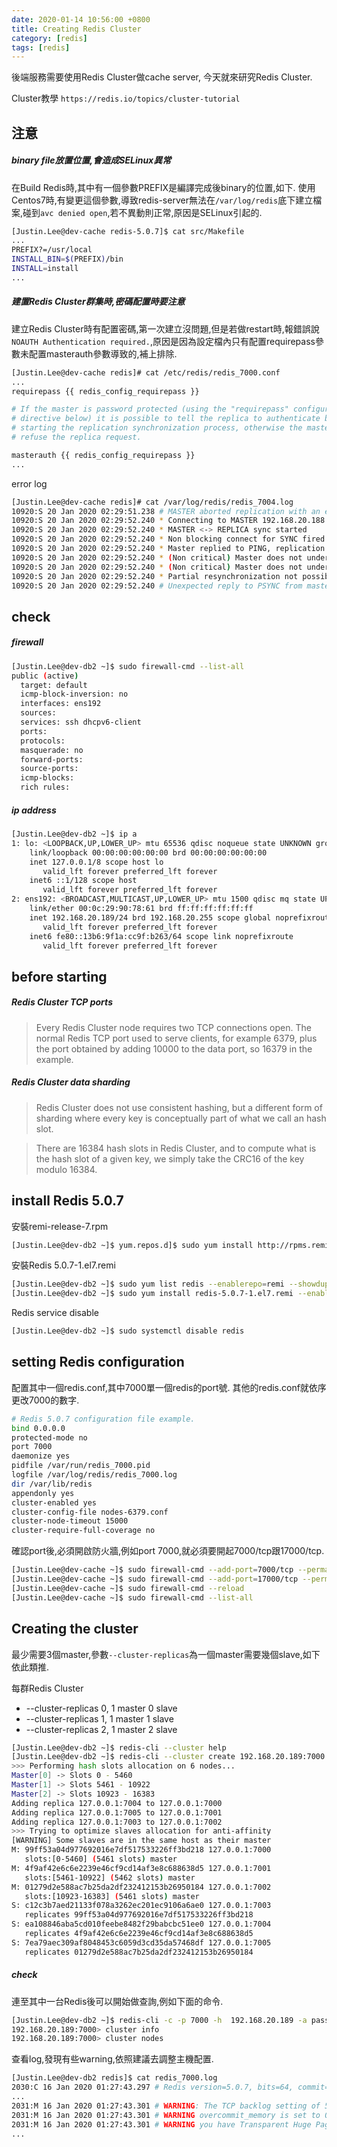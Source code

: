 ```yaml
---
date: 2020-01-14 10:56:00 +0800
title: Creating Redis Cluster
category: [redis]
tags: [redis]
---
```


後端服務需要使用Redis Cluster做cache server, 今天就來研究Redis Cluster.

<!--more-->

Cluster教學 `https://redis.io/topics/cluster-tutorial`

## 注意

##### binary file放置位置,會造成SELinux異常

在Build Redis時,其中有一個參數PREFIX是編譯完成後binary的位置,如下. 使用Centos7時,有變更這個參數,導致redis-server無法在`/var/log/redis`底下建立檔案,碰到`avc denied open`,若不異動則正常,原因是SELinux引起的.

```bash
[Justin.Lee@dev-cache redis-5.0.7]$ cat src/Makefile
...
PREFIX?=/usr/local
INSTALL_BIN=$(PREFIX)/bin
INSTALL=install
...
```

##### 建置Redis Cluster群集時,密碼配置時要注意

建立Redis Cluster時有配置密碼,第一次建立沒問題,但是若做restart時,報錯誤說`NOAUTH Authentication required.`,原因是因為設定檔內只有配置requirepass參數未配置masterauth參數導致的,補上排除.

```bash
[Justin.Lee@dev-cache redis]# cat /etc/redis/redis_7000.conf
...
requirepass {{ redis_config_requirepass }}

# If the master is password protected (using the "requirepass" configuration
# directive below) it is possible to tell the replica to authenticate before
# starting the replication synchronization process, otherwise the master will
# refuse the replica request.

masterauth {{ redis_config_requirepass }}
...
```

error log

```bash
[Justin.Lee@dev-cache redis]# cat /var/log/redis/redis_7004.log
10920:S 20 Jan 2020 02:29:51.238 # MASTER aborted replication with an error: NOAUTH Authentication required.
10920:S 20 Jan 2020 02:29:52.240 * Connecting to MASTER 192.168.20.188:7002
10920:S 20 Jan 2020 02:29:52.240 * MASTER <-> REPLICA sync started
10920:S 20 Jan 2020 02:29:52.240 * Non blocking connect for SYNC fired the event.
10920:S 20 Jan 2020 02:29:52.240 * Master replied to PING, replication can continue...
10920:S 20 Jan 2020 02:29:52.240 * (Non critical) Master does not understand REPLCONF listening-port: -NOAUTH Authentication required.
10920:S 20 Jan 2020 02:29:52.240 * (Non critical) Master does not understand REPLCONF capa: -NOAUTH Authentication required.
10920:S 20 Jan 2020 02:29:52.240 * Partial resynchronization not possible (no cached master)
10920:S 20 Jan 2020 02:29:52.240 # Unexpected reply to PSYNC from master: -NOAUTH Authentication required.
```


## check

##### firewall

```bash
[Justin.Lee@dev-db2 ~]$ sudo firewall-cmd --list-all
public (active)
  target: default
  icmp-block-inversion: no
  interfaces: ens192
  sources:
  services: ssh dhcpv6-client
  ports:
  protocols:
  masquerade: no
  forward-ports:
  source-ports:
  icmp-blocks:
  rich rules:
```

##### ip address

```bash
[Justin.Lee@dev-db2 ~]$ ip a
1: lo: <LOOPBACK,UP,LOWER_UP> mtu 65536 qdisc noqueue state UNKNOWN group default qlen 1000
    link/loopback 00:00:00:00:00:00 brd 00:00:00:00:00:00
    inet 127.0.0.1/8 scope host lo
       valid_lft forever preferred_lft forever
    inet6 ::1/128 scope host
       valid_lft forever preferred_lft forever
2: ens192: <BROADCAST,MULTICAST,UP,LOWER_UP> mtu 1500 qdisc mq state UP group default qlen 1000
    link/ether 00:0c:29:90:78:61 brd ff:ff:ff:ff:ff:ff
    inet 192.168.20.189/24 brd 192.168.20.255 scope global noprefixroute ens192
       valid_lft forever preferred_lft forever
    inet6 fe80::13b6:9f1a:cc9f:b263/64 scope link noprefixroute
       valid_lft forever preferred_lft forever
```

## before starting

##### Redis Cluster TCP ports

> Every Redis Cluster node requires two TCP connections open. The normal Redis TCP port used to serve clients, for example 6379, plus the port obtained by adding 10000 to the data port, so 16379 in the example.

##### Redis Cluster data sharding

>Redis Cluster does not use consistent hashing, but a different form of sharding where every key is conceptually part of what we call an hash slot.

>There are 16384 hash slots in Redis Cluster, and to compute what is the hash slot of a given key, we simply take the CRC16 of the key modulo 16384.

## install Redis 5.0.7


安裝remi-release-7.rpm

```bash
[Justin.Lee@dev-db2 ~]$ yum.repos.d]$ sudo yum install http://rpms.remirepo.net/enterprise/remi-release-7.rpm
```

安裝Redis 5.0.7-1.el7.remi   

```bash
[Justin.Lee@dev-db2 ~]$ sudo yum list redis --enablerepo=remi --showduplicates
[Justin.Lee@dev-db2 ~]$ sudo yum install redis-5.0.7-1.el7.remi --enablerepo=remi
```

Redis service disable

```bash
[Justin.Lee@dev-db2 ~]$ sudo systemctl disable redis
```

## setting Redis configuration


配置其中一個redis.conf,其中7000單一個redis的port號. 其他的redis.conf就依序更改7000的數字.

```bash
# Redis 5.0.7 configuration file example.
bind 0.0.0.0
protected-mode no
port 7000
daemonize yes
pidfile /var/run/redis_7000.pid
logfile /var/log/redis/redis_7000.log
dir /var/lib/redis
appendonly yes
cluster-enabled yes
cluster-config-file nodes-6379.conf
cluster-node-timeout 15000
cluster-require-full-coverage no
```

確認port後,必須開啟防火牆,例如port 7000,就必須要開起7000/tcp跟17000/tcp.

```bash
[Justin.Lee@dev-cache ~]$ sudo firewall-cmd --add-port=7000/tcp --permanent
[Justin.Lee@dev-cache ~]$ sudo firewall-cmd --add-port=17000/tcp --permanent
[Justin.Lee@dev-cache ~]$ sudo firewall-cmd --reload
[Justin.Lee@dev-cache ~]$ sudo firewall-cmd --list-all
```

## Creating the cluster

最少需要3個master,參數`--cluster-replicas`為一個master需要幾個slave,如下依此類推.

每群Redis Cluster

* --cluster-replicas 0, 1 master 0 slave
* --cluster-replicas 1, 1 master 1 slave
* --cluster-replicas 2, 1 master 2 slave

```bash
[Justin.Lee@dev-db2 ~]$ redis-cli --cluster help
[Justin.Lee@dev-db2 ~]$ redis-cli --cluster create 192.168.20.189:7000 192.168.20.189:7001 192.168.20.189:7002 192.168.20.189:7003 192.168.20.189:7004 192.168.20.189:7005 --cluster-replicas 1 -a password
>>> Performing hash slots allocation on 6 nodes...
Master[0] -> Slots 0 - 5460
Master[1] -> Slots 5461 - 10922
Master[2] -> Slots 10923 - 16383
Adding replica 127.0.0.1:7004 to 127.0.0.1:7000
Adding replica 127.0.0.1:7005 to 127.0.0.1:7001
Adding replica 127.0.0.1:7003 to 127.0.0.1:7002
>>> Trying to optimize slaves allocation for anti-affinity
[WARNING] Some slaves are in the same host as their master
M: 99ff53a04d977692016e7df517533226ff3bd218 127.0.0.1:7000
   slots:[0-5460] (5461 slots) master
M: 4f9af42e6c6e2239e46cf9cd14af3e8c688638d5 127.0.0.1:7001
   slots:[5461-10922] (5462 slots) master
M: 01279d2e588ac7b25da2df232412153b26950184 127.0.0.1:7002
   slots:[10923-16383] (5461 slots) master
S: c12c3b7aed21133f078a3262ec201ec9106a6ae0 127.0.0.1:7003
   replicates 99ff53a04d977692016e7df517533226ff3bd218
S: ea108846aba5cd010feebe8482f29babcbc51ee0 127.0.0.1:7004
   replicates 4f9af42e6c6e2239e46cf9cd14af3e8c688638d5
S: 7ea79aec309af8048453c6059d3cd35da57468df 127.0.0.1:7005
   replicates 01279d2e588ac7b25da2df232412153b26950184
```

##### check

連至其中一台Redis後可以開始做查詢,例如下面的命令.

```bash
[Justin.Lee@dev-db2 ~]$ redis-cli -c -p 7000 -h  192.168.20.189 -a password
192.168.20.189:7000> cluster info
192.168.20.189:7000> cluster nodes
```

查看log,發現有些warning,依照建議去調整主機配置.

```bash
[Justin.Lee@dev-db2 redis]$ cat redis_7000.log
2030:C 16 Jan 2020 01:27:43.297 # Redis version=5.0.7, bits=64, commit=00000000, modified=0, pid=2030, just started
...
2031:M 16 Jan 2020 01:27:43.301 # WARNING: The TCP backlog setting of 511 cannot be enforced because /proc/sys/net/core/somaxconn is set to the lower value of 128.
2031:M 16 Jan 2020 01:27:43.301 # WARNING overcommit_memory is set to 0! Background save may fail under low memory condition. To fix this issue add 'vm.overcommit_memory = 1' to /etc/sysctl.conf and then reboot or run the command 'sysctl vm.overcommit_memory=1' for this to take effect.
2031:M 16 Jan 2020 01:27:43.301 # WARNING you have Transparent Huge Pages (THP) support enabled in your kernel. This will create latency and memory usage issues with Redis. To fix this issue run the command 'echo never > /sys/kernel/mm/transparent_hugepage/enabled' as root, and add it to your /etc/rc.local in order to retain the setting after a reboot. Redis must be restarted after THP is disabled.
...
```
